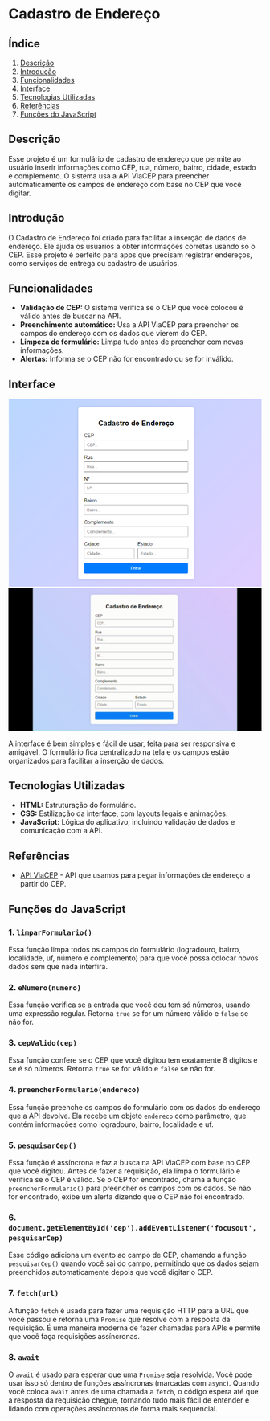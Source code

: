 # Cadastro de Endereço
## Índice
1. [Descrição](#descrição)
2. [Introdução](#introdução)
3. [Funcionalidades](#funcionalidades)
4. [Interface](#interface)
5. [Tecnologias Utilizadas](#tecnologias-utilizadas)
6. [Referências](#referências)
7. [Funções do JavaScript](#funções-do-javascript)

## Descrição
Esse projeto é um formulário de cadastro de endereço que permite ao usuário inserir informações como CEP, rua, número, bairro, cidade, estado e complemento. O sistema usa a API ViaCEP para preencher automaticamente os campos de endereço com base no CEP que você digitar.

## Introdução
O Cadastro de Endereço foi criado para facilitar a inserção de dados de endereço. Ele ajuda os usuários a obter informações corretas usando só o CEP. Esse projeto é perfeito para apps que precisam registrar endereços, como serviços de entrega ou cadastro de usuários.

## Funcionalidades
- **Validação de CEP:** O sistema verifica se o CEP que você colocou é válido antes de buscar na API.
- **Preenchimento automático:** Usa a API ViaCEP para preencher os campos do endereço com os dados que vierem do CEP.
- **Limpeza de formulário:** Limpa tudo antes de preencher com novas informações.
- **Alertas:** Informa se o CEP não for encontrado ou se for inválido.
## Interface
![interface](img/cadEndereco.png)
![interface](img/cep.gif)

A interface é bem simples e fácil de usar, feita para ser responsiva e amigável. O formulário fica centralizado na tela e os campos estão organizados para facilitar a inserção de dados.

## Tecnologias Utilizadas
- **HTML:** Estruturação do formulário.
- **CSS:** Estilização da interface, com layouts legais e animações.
- **JavaScript:** Lógica do aplicativo, incluindo validação de dados e comunicação com a API.

## Referências
- [API ViaCEP](https://viacep.com.br/) - API que usamos para pegar informações de endereço a partir do CEP.

## Funções do JavaScript
### 1. `limparFormulario()`
Essa função limpa todos os campos do formulário (logradouro, bairro, localidade, uf, número e complemento) para que você possa colocar novos dados sem que nada interfira.
### 2. `eNumero(numero)`
Essa função verifica se a entrada que você deu tem só números, usando uma expressão regular. Retorna `true` se for um número válido e `false` se não for.
### 3. `cepValido(cep)`
Essa função confere se o CEP que você digitou tem exatamente 8 dígitos e se é só números. Retorna `true` se for válido e `false` se não for.
### 4. `preencherFormulario(endereco)`
Essa função preenche os campos do formulário com os dados do endereço que a API devolve. Ela recebe um objeto `endereco` como parâmetro, que contém informações como logradouro, bairro, localidade e uf.
### 5. `pesquisarCep()`
Essa função é assíncrona e faz a busca na API ViaCEP com base no CEP que você digitou. Antes de fazer a requisição, ela limpa o formulário e verifica se o CEP é válido. Se o CEP for encontrado, chama a função `preencherFormulario()` para preencher os campos com os dados. Se não for encontrado, exibe um alerta dizendo que o CEP não foi encontrado.
### 6. `document.getElementById('cep').addEventListener('focusout', pesquisarCep)`
Esse código adiciona um evento ao campo de CEP, chamando a função `pesquisarCep()` quando você sai do campo, permitindo que os dados sejam preenchidos automaticamente depois que você digitar o CEP.
### 7. `fetch(url)`
A função `fetch` é usada para fazer uma requisição HTTP para a URL que você passou e retorna uma `Promise` que resolve com a resposta da requisição. É uma maneira moderna de fazer chamadas para APIs e permite que você faça requisições assíncronas.
### 8. `await`
O `await` é usado para esperar que uma `Promise` seja resolvida. Você pode usar isso só dentro de funções assíncronas (marcadas com `async`). Quando você coloca `await` antes de uma chamada a `fetch`, o código espera até que a resposta da requisição chegue, tornando tudo mais fácil de entender e lidando com operações assíncronas de forma mais sequencial.
